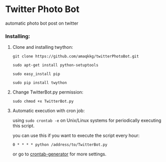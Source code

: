 
# Twitter Photo Bot

automatic photo bot post on twitter
 
### Installing:

1. Clone and installing twython:

	`git clone https://github.com/amaqkkg/twitterPhotoBot.git`

	`sudo apt-get install python-setuptools`

	`sudo easy_install pip`

	`sudo pip install twython`

2. Change TwitterBot.py permission:

	`sudo chmod +x TwitterBot.py`

  

3. Automatic execution with cron job:

	using `sudo crontab -e` on Unix/Linux systems for periodically executing this script.

	you can use this if you want to execute the script every hour:

	`0 * * * * python /address/to/TwitterBot.py`
	
	or go to [crontab-generator](https://crontab-generator.org/) for more settings.